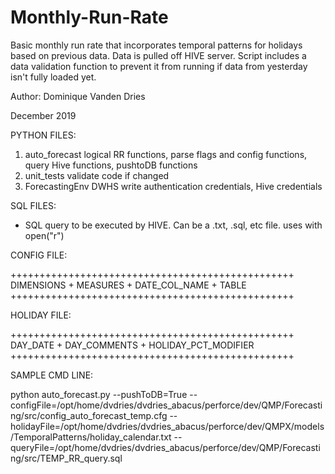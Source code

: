 # Monthly-Run-Rate
Basic monthly run rate that incorporates temporal patterns for holidays based on previous data. Data is pulled off HIVE server. Script includes a data validation function to prevent it from running if data from yesterday isn't fully loaded yet. 


Author: Dominique Vanden Dries

December 2019


PYTHON FILES:

1. auto_forecast
	logical RR functions, parse flags and config functions, query Hive functions,  pushtoDB functions
2. unit_tests
	validate code if changed
3. ForecastingEnv
	DWHS write authentication credentials, Hive credentials

SQL FILES:
- SQL query to be executed by HIVE. Can be a .txt, .sql, etc file. uses with open("r")

CONFIG FILE:

+++++++++++++++++++++++++++++++++++++++++++++++++
DIMENSIONS + MEASURES + DATE_COL_NAME + TABLE
+++++++++++++++++++++++++++++++++++++++++++++++++


HOLIDAY FILE:

+++++++++++++++++++++++++++++++++++++++++++++++++
DAY_DATE + DAY_COMMENTS + HOLIDAY_PCT_MODIFIER
+++++++++++++++++++++++++++++++++++++++++++++++++

SAMPLE CMD LINE:


python auto_forecast.py 
--pushToDB=True 
--configFile=/opt/home/dvdries/dvdries_abacus/perforce/dev/QMP/Forecasting/src/config_auto_forecast_temp.cfg 
--holidayFile=/opt/home/dvdries/dvdries_abacus/perforce/dev/QMPX/models/TemporalPatterns/holiday_calendar.txt 
--queryFile=/opt/home/dvdries/dvdries_abacus/perforce/dev/QMP/Forecasting/src/TEMP_RR_query.sql

